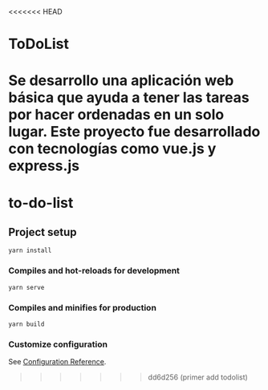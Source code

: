 <<<<<<< HEAD
# ToDoList
Se desarrollo una aplicación web básica que ayuda a tener las tareas por hacer ordenadas en un solo lugar. Este proyecto fue desarrollado con tecnologías como vue.js y express.js  
=======
# to-do-list

## Project setup
```
yarn install
```

### Compiles and hot-reloads for development
```
yarn serve
```

### Compiles and minifies for production
```
yarn build
```

### Customize configuration
See [Configuration Reference](https://cli.vuejs.org/config/).
>>>>>>> dd6d256 (primer add todolist)
